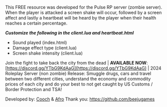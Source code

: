 This FREE resource was developed for the Pulse RP server (zombie server). When the player is attacked a screen shake will occur, followed by a screen affect and lastly a heartbeat will be heard by the player when their health reaches a certain percentage.

***Customize the following in the client.lua and heartbeat.html*** 

* Sound played (index.html)
* Damage effect type (client.lua)
* Screen shake intensity (client.lua)



Join the fight to take back the city from the dead | **AVAILABLE NOW**: [https://discord.gg/YTbG9KdAaG](https://discord.gg/YTbG9KdAaG) | 2024 Roleplay Server (non zombie) Release: Smuggle drugs, cars and travel between two different cities, understand the economy and commodity prices of each city and do your best to not get caught by US Customs / Border Protection and TSA!

Developed by: [Cooch](https://www.twitch.tv/king_1455) & [Afro](http://www.twitch.tv/afro)
Thank you: https://github.com/beejugames
